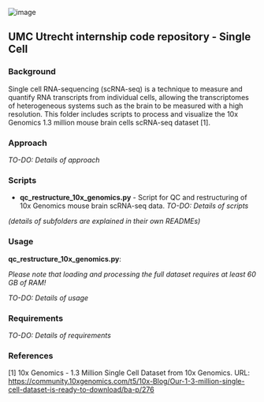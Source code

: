 ![image](https://user-images.githubusercontent.com/24732704/55021982-f822ec00-4ff9-11e9-802a-649cfdb4892c.png)

## UMC Utrecht internship code repository - Single Cell

### Background
Single cell RNA-sequencing (scRNA-seq) is a technique to measure and quantify RNA transcripts from individual cells, allowing the transcriptomes of heterogeneous systems such as the brain to be measured with a high resolution. This folder includes scripts to process and visualize the 10x Genomics 1.3 million mouse brain cells scRNA-seq dataset [1]. 

### Approach
_TO-DO: Details of approach_

### Scripts
* **qc_restructure_10x_genomics.py** - Script for QC and restructuring of 10x Genomics mouse brain scRNA-seq data.
_TO-DO: Details of scripts_

_(details of subfolders are explained in their own READMEs)_

### Usage
**qc_restructure_10x_genomics.py**:

_Please note that loading and processing the full dataset requires at least 60 GB of RAM!_

_TO-DO: Details of usage_

### Requirements
_TO-DO: Details of requirements_

### References
[1] 10x Genomics - 1.3 Million Single Cell Dataset from 10x Genomics. URL: https://community.10xgenomics.com/t5/10x-Blog/Our-1-3-million-single-cell-dataset-is-ready-to-download/ba-p/276
